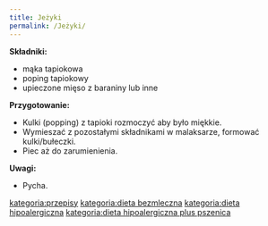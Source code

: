 ```yaml
---
title: Jeżyki
permalink: /Jeżyki/
---
```


**Składniki:**

-   mąka tapiokowa
-   poping tapiokowy
-   upieczone mięso z baraniny lub inne

**Przygotowanie:**

-   Kulki (popping) z tapioki rozmoczyć aby było miękkie.
-   Wymieszać z pozostałymi składnikami w malaksarze, formować kulki/bułeczki.
-   Piec aż do zarumienienia.

**Uwagi:**

-   Pycha.

[kategoria:przepisy](/atopedia/kategoria:przepisy "wikilink") [kategoria:dieta bezmleczna](/atopedia/kategoria:dieta_bezmleczna "wikilink") [kategoria:dieta hipoalergiczna](/atopedia/kategoria:dieta_hipoalergiczna "wikilink") [kategoria:dieta hipoalergiczna plus pszenica](/atopedia/kategoria:dieta_hipoalergiczna_plus_pszenica "wikilink")